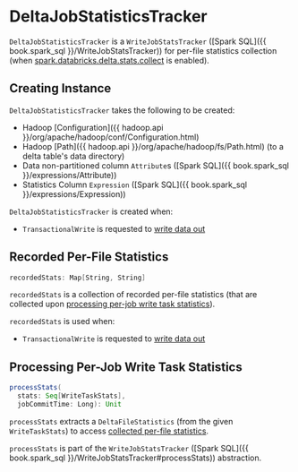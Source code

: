 # DeltaJobStatisticsTracker

`DeltaJobStatisticsTracker` is a `WriteJobStatsTracker` ([Spark SQL]({{ book.spark_sql }}/WriteJobStatsTracker)) for per-file statistics collection (when [spark.databricks.delta.stats.collect](DeltaSQLConf.md#DELTA_COLLECT_STATS) is enabled).

## Creating Instance

`DeltaJobStatisticsTracker` takes the following to be created:

* <span id="hadoopConf"> Hadoop [Configuration]({{ hadoop.api }}/org/apache/hadoop/conf/Configuration.html)
* <span id="path"> Hadoop [Path]({{ hadoop.api }}/org/apache/hadoop/fs/Path.html) (to a delta table's data directory)
* <span id="dataCols"> Data non-partitioned column `Attribute`s ([Spark SQL]({{ book.spark_sql }}/expressions/Attribute))
* <span id="statsColExpr"> Statistics Column `Expression` ([Spark SQL]({{ book.spark_sql }}/expressions/Expression))

`DeltaJobStatisticsTracker` is created when:

* `TransactionalWrite` is requested to [write data out](TransactionalWrite.md#writeFiles)

## <span id="recordedStats"> Recorded Per-File Statistics

```scala
recordedStats: Map[String, String]
```

`recordedStats` is a collection of recorded per-file statistics (that are collected upon [processing per-job write task statistics](#processStats)).

`recordedStats` is used when:

* `TransactionalWrite` is requested to [write data out](TransactionalWrite.md#writeFiles)

## <span id="processStats"> Processing Per-Job Write Task Statistics

```scala
processStats(
  stats: Seq[WriteTaskStats],
  jobCommitTime: Long): Unit
```

`processStats` extracts a `DeltaFileStatistics` (from the given `WriteTaskStats`) to access [collected per-file statistics](#recordedStats).

`processStats` is part of the `WriteJobStatsTracker` ([Spark SQL]({{ book.spark_sql }}/WriteJobStatsTracker#processStats)) abstraction.
